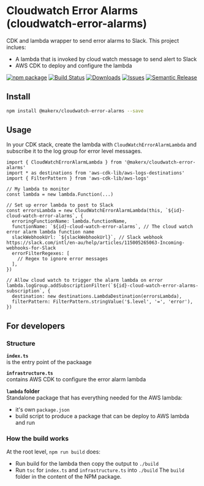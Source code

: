 # Cloudwatch Error Alarms (cloudwatch-error-alarms)

CDK and lambda wrapper to send error alarms to Slack. This project inclues:

- A lambda that is invoked by cloud watch message to send alert to Slack
- AWS CDK to deploy and configure the lambda

[![npm package][npm-img]][npm-url]
[![Build Status][build-img]][build-url]
[![Downloads][downloads-img]][downloads-url]
[![Issues][issues-img]][issues-url]
[![Semantic Release][semantic-release-img]][semantic-release-url]

## Install

```bash
npm install @makerx/cloudwatch-error-alarms --save
```

## Usage

In your CDK stack, create the lambda with `CloudWatchErrorAlarmLambda` and subscribe it to the log group for error level messages.

```
import { CloudWatchErrorAlarmLambda } from '@makerx/cloudwatch-error-alarms'
import * as destinations from 'aws-cdk-lib/aws-logs-destinations'
import { FilterPattern } from 'aws-cdk-lib/aws-logs'

// My lambda to monitor
const lambda = new lambda.Function(...)

// Set up error lambda to post to Slack
const errorsLambda = new CloudWatchErrorAlarmLambda(this, `${id}-cloud-watch-error-alarms`, {
  erroringFunctionName: lambda.functionName,
  functionName: `${id}-cloud-watch-error-alarms`, // The cloud watch error alarm lambda function name
  slackWebhookUrl: `${slackWebhookUrl}`, // Slack webhook https://slack.com/intl/en-au/help/articles/115005265063-Incoming-webhooks-for-Slack
  errorFilterRegexes: [
    // Regex to ignore error messages
  ],
})

// Allow cloud watch to trigger the alarm lambda on error
lambda.logGroup.addSubscriptionFilter(`${id}-cloud-watch-error-alarms-subscription`, {
  destination: new destinations.LambdaDestination(errorsLambda),
  filterPattern: FilterPattern.stringValue('$.level', '=', 'error'),
})
```

## For developers

### Structure

**`index.ts`**  
is the entry point of the packaage

**`infrastructure.ts`**  
contains AWS CDK to configure the error alarm lambda

**`lambda` folder**  
Standalone package that has everything needed for the AWS lambda:

- it's own `package.json`
- build script to produce a package that can be deploy to AWS lambda and run

### How the build works

At the root level, `npm run build` does:

- Run build for the lambda then copy the output to `./build`
- Run `tsc` for `index.ts` and `infrastructure.ts` into `./build`
  The `build` folder in the content of the NPM package.

[build-img]: https://github.com/MakerXStudio/cloudwatch-error-alarms/actions/workflows/release.yml/badge.svg
[build-url]: https://github.com/MakerXStudio/cloudwatch-error-alarms/actions/workflows/release.yml
[downloads-img]: https://img.shields.io/npm/dt/@MakerXStudio/cloudwatch-error-alarms
[downloads-url]: https://www.npmtrends.com/@makerx/cloudwatch-error-alarms
[npm-img]: https://img.shields.io/npm/v/@makerx/cloudwatch-error-alarms
[npm-url]: https://www.npmjs.com/package/@makerx/cloudwatch-error-alarms
[issues-img]: https://img.shields.io/github/issues/MakerXStudio/cloudwatch-error-alarms
[issues-url]: https://github.com/MakerXStudio/cloudwatch-error-alarms/issues
[semantic-release-img]: https://img.shields.io/badge/%20%20%F0%9F%93%A6%F0%9F%9A%80-semantic--release-e10079.svg
[semantic-release-url]: https://github.com/semantic-release/semantic-release
